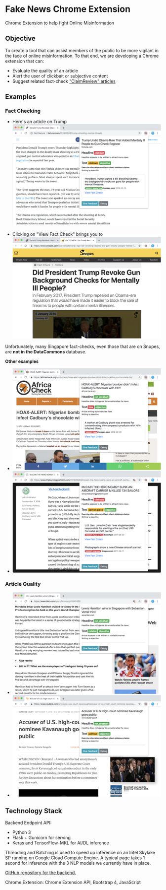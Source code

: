# Fake News Chrome Extension
Chrome Extension to help fight Online Misinformation

## Objective

To create a tool that can assist members of the public to be more vigilant in the face of online misinformation. To that end, we are developing a Chrome extension that can:

* Evaluate the quality of an article
* Alert the user of clickbait or subjective content
* Suggest related fact-check ["ClaimReview" articles](https://www.datacommons.org/docs/faq.html#0)

## Examples

### Fact Checking

* Here's an article on Trump
  ![screenshot](readme_imgs/screenshot_6.png)

* Clicking on "View Fact Check" brings you to
  ![screenshot](readme_imgs/screenshot_5.png)

Unfortunately, many Singapore fact-checks, even those that are on Snopes, are **not in the DataCommons** database.

**Other examples**

* ![screenshot](readme_imgs/screenshot_4.png)
* ![screenshot](readme_imgs/screenshot_3.png)

### Article Quality

* ![screenshot](readme_imgs/screenshot_2.png)
* ![screenshot](readme_imgs/screenshot_1.png)

## Technology Stack

Backend Endpoint API: 

* Python 3
* Flask + Gunicorn for serving
* Keras and TensorFlow-MKL for AI/DL inference

Threading and Batching is used to speed up inference on an Intel Skylake SP running on Google Cloud Compute Engine. A typical page takes 1 second for inference with the 3 NLP models we currently have in place.

[GitHub repository for the backend.](https://github.com/tlkh/fake-news-web-api)

Chrome Extension:
Chrome Extension API, Bootstrap 4, JavaScript